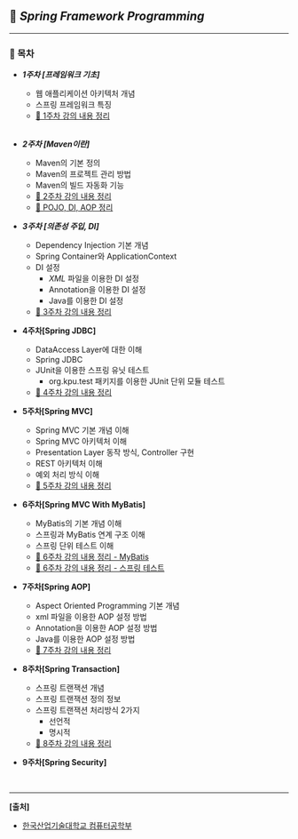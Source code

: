 ## **📔 *Spring Framework Programming***

***

### **📖 목차**<br> 

- ***1주차 [프레임워크 기초]***

  - 웹 애플리케이션 아키텍처 개념
  - 스프링 프레임워크 특징
  - [📃 1주차 강의 내용 정리](https://github.com/Lee-HyeongSeok/Framework_Programming/blob/master/%EC%88%98%EC%97%85%EB%82%B4%EC%9A%A9/1%EC%A3%BC%EC%B0%A8/Spring%20Framework%20%231%EC%A3%BC%EC%B0%A8%20%EA%B0%95%EC%9D%98.md) 

  <br> 

- ***2주차 [Maven이란]***
  
  - Maven의 기본 정의
  - Maven의 프로젝트 관리 방법
  - Maven의 빌드 자동화 기능
  - [📃 2주차 강의 내용 정리](https://github.com/Lee-HyeongSeok/Framework_Programming/blob/master/%EC%88%98%EC%97%85%EB%82%B4%EC%9A%A9/2%EC%A3%BC%EC%B0%A8/Maven%EC%9D%B4%EB%9E%80.md)
  - [📃 POJO, DI, AOP 정리](https://github.com/Lee-HyeongSeok/Framework_Programming/blob/master/%EC%88%98%EC%97%85%EB%82%B4%EC%9A%A9/2%EC%A3%BC%EC%B0%A8/POJO%2C%20DI%2C%20AOP.md)<br> 
  
- ***3주차 [의존성 주입, DI]***

  - Dependency Injection 기본 개념
  - Spring Container와 ApplicationContext
  - DI 설정
    - *XML* 파일을 이용한 DI 설정
    - Annotation을 이용한 DI 설정
    - Java를 이용한 DI 설정
  - [📃 3주차 강의 내용 정리](https://github.com/Lee-HyeongSeok/Framework_Programming/blob/master/%EC%88%98%EC%97%85%EB%82%B4%EC%9A%A9/3%EC%A3%BC%EC%B0%A8/%EC%9D%98%EC%A1%B4%EC%84%B1%20%EC%A3%BC%EC%9E%85(DI%2C%20Dependency%20Injection).md)<br> 
  
- **4주차[Spring JDBC]**

  - DataAccess Layer에 대한 이해
  - Spring JDBC
  - JUnit을 이용한 스프링 유닛 테스트 
    - org.kpu.test 패키지를 이용한 JUnit 단위 모듈 테스트
  - [📃 <u>4주차 강의 내용 정리</u>](https://github.com/Lee-HyeongSeok/Framework_Programming/blob/master/%EC%88%98%EC%97%85%EB%82%B4%EC%9A%A9/4%EC%A3%BC%EC%B0%A8/%EC%8A%A4%ED%94%84%EB%A7%81%20JDBC.md)<br> 

- **5주차[Spring MVC]**

  - Spring MVC 기본 개념 이해
  - Spring MVC 아키텍처 이해
  - Presentation Layer 동작 방식, Controller 구현
  - REST 아키텍처 이해
  - 예외 처리 방식 이해
  - [📃 5주차 강의 내용 정리](https://github.com/Lee-HyeongSeok/Framework_Programming/blob/master/%EC%88%98%EC%97%85%EB%82%B4%EC%9A%A9/5%EC%A3%BC%EC%B0%A8/Spring%20MVC.md)<br> 
  
- **6주차[Spring MVC With MyBatis]**

  - MyBatis의 기본 개념 이해
  - 스프링과 MyBatis 연계 구조 이해
  - 스프링 단위 테스트 이해
  - [📃 6주차 강의 내용 정리 - MyBatis](https://github.com/Lee-HyeongSeok/Framework_Programming/blob/master/%EC%88%98%EC%97%85%EB%82%B4%EC%9A%A9/6%EC%A3%BC%EC%B0%A8/6%EC%A3%BC%EC%B0%A8%20%EA%B0%95%EC%9D%98%EB%82%B4%EC%9A%A9%20%EC%A0%95%EB%A6%AC.md)
  - [📃 6주차 강의 내용 정리 - 스프링 테스트](https://github.com/Lee-HyeongSeok/Framework_Programming/blob/master/%EC%88%98%EC%97%85%EB%82%B4%EC%9A%A9/6%EC%A3%BC%EC%B0%A8/6%EC%A3%BC%EC%B0%A8%20%EA%B0%95%EC%9D%98%EB%82%B4%EC%9A%A9%20%EC%A0%95%EB%A6%AC%5B%EC%8A%A4%ED%94%84%EB%A7%81%20%ED%85%8C%EC%8A%A4%ED%8A%B8%5D.md)<br> 
  
- **7주차[Spring AOP]**

  - Aspect Oriented Programming 기본 개념
  - xml 파일을 이용한 AOP 설정 방법
  - Annotation을 이용한 AOP 설정 방법
  - Java를 이용한 AOP 설정 방법
  - [📃 7주차 강의 내용 정리](https://github.com/Lee-HyeongSeok/Framework_Programming/blob/master/%EC%88%98%EC%97%85%EB%82%B4%EC%9A%A9/7%EC%A3%BC%EC%B0%A8/7%EC%A3%BC%EC%B0%A8%20%EA%B0%95%EC%9D%98%EB%82%B4%EC%9A%A9%20%EC%A0%95%EB%A6%AC.md)<br> 

- **8주차[Spring Transaction]**

  - 스프링 트랜잭션 개념
  - 스프링 트랜잭션 정의 정보
  - 스프링 트랜잭션 처리방식 2가지
    - 선언적
    - 명시적
  - [📃 8주차 강의 내용 정리](https://github.com/Lee-HyeongSeok/Framework_Programming/blob/master/%EC%88%98%EC%97%85%EB%82%B4%EC%9A%A9/8%EC%A3%BC%EC%B0%A8/8%EC%A3%BC%EC%B0%A8%20%EA%B0%95%EC%9D%98%EB%82%B4%EC%9A%A9%20%EC%A0%95%EB%A6%AC.md)<br> 

- **9주차[Spring Security]**

<br> 

***

**[출처]**

- [한국산업기술대학교 컴퓨터공학부](http://www.kpu.ac.kr/index.do?sso=ok)

  